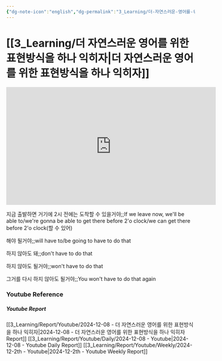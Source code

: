 ```yaml
---
{"dg-note-icon":"english","dg-permalink":"3_Learning/더-자연스러운-영어를-위한-표현방식을-하나-익히자","created-date":"2024-12-08 11:32:17 pm","date":"2024-12-08","type":"youtube","tags":["youtube","english","flashcards"],"aliases":null,"youtuber":"빨모썜","channelName":"라이브 아카데미","link":"https://www.youtube.com/watch?v=x5BXQxmZP7g","img":"https://img.youtube.com/vi/x5BXQxmZP7g/0.jpg","dg-publish":true,"permalink":"/3_Learning/더-자연스러운-영어를-위한-표현방식을-하나-익히자/","dgPassFrontmatter":true,"noteIcon":"english"}
---
```


# [[3_Learning/더 자연스러운 영어를 위한 표현방식을 하나 익히자\|더 자연스러운 영어를 위한 표현방식을 하나 익히자]]


<div class="container-root"><span></span></div><div><div class="container-root"><iframe width="560" height="315" src="https://www.youtube.com/embed/x5BXQxmZP7g" title="YouTube video player" frameborder="0" allow="accelerometer; autoplay; clipboard-write; encrypted-media; gyroscope; picture-in-picture; web-share" allowfullscreen=""></iframe></div></div>

지금 출발하면 거기에 2시 전에는 도착할 수 있을거야;;If we leave now, we'll be able to/we're gonna be able to get there before 2'o clock/we can get there before 2'o clock(할 수 있어)
<!--SR:!2025-01-12,3,250-->

해야 될거야;;will have to/be going to have to do that
<!--SR:!2025-01-11,2,210-->
하지 않아도 돼;;don't have to do that
<!--SR:!2025-03-01,57,310-->
하지 않아도 될거야;;won't have to do that
<!--SR:!2025-03-01,54,310-->

그거를 다시 하지 않아도 될거야;;You won't have to do that again
<!--SR:!2024-12-31,16,290-->











### Youtube Reference
##### Youtube Report
[[3_Learning/Report/Youtube/2024-12-08 - 더 자연스러운 영어를 위한 표현방식을 하나 익히자\|2024-12-08 - 더 자연스러운 영어를 위한 표현방식을 하나 익히자 Report]]
[[3_Learning/Report/Youtube/Daily/2024-12-08 - Youtube\|2024-12-08 - Youtube Daily Report]]
[[3_Learning/Report/Youtube/Weekly/2024-12-2th - Youtube\|2024-12-2th - Youtube Weekly Report]]

